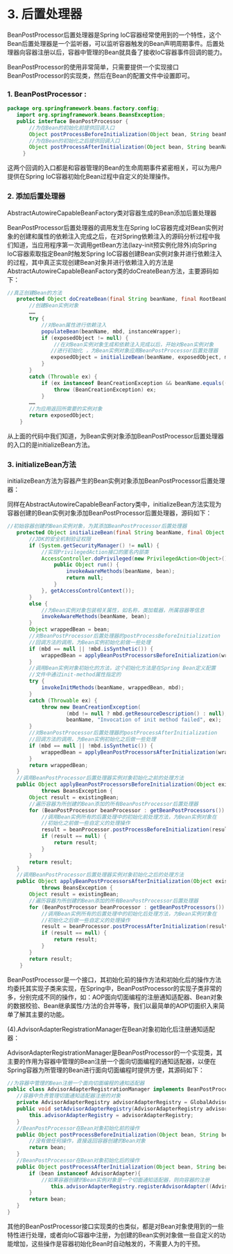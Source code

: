 # 3. 后置处理器

BeanPostProcessor后置处理器是Spring IoC容器经常使用到的一个特性，这个Bean后置处理器是一个监听器，可以监听容器触发的Bean声明周期事件。后置处理器向容器注册以后，容器中管理的Bean就具备了接收IoC容器事件回调的能力。

BeanPostProcessor的使用非常简单，只需要提供一个实现接口BeanPostProcessor的实现类，然后在Bean的配置文件中设置即可。

###  1. BeanPostProcessor :

```java
package org.springframework.beans.factory.config;  
   import org.springframework.beans.BeansException;  
   public interface BeanPostProcessor {  
       //为在Bean的初始化前提供回调入口  
       Object postProcessBeforeInitialization(Object bean, String beanName) throws BeansException;  
       //为在Bean的初始化之后提供回调入口  
       Object postProcessAfterInitialization(Object bean, String beanName) throws BeansException;  
     }
```

这两个回调的入口都是和容器管理的Bean的生命周期事件紧密相关，可以为用户提供在Spring IoC容器初始化Bean过程中自定义的处理操作。

### 2. 添加后置处理器

AbstractAutowireCapableBeanFactory类对容器生成的Bean添加后置处理器

BeanPostProcessor后置处理器的调用发生在Spring IoC容器完成对Bean实例对象的创建和属性的依赖注入完成之后，在对Spring依赖注入的源码分析过程中我们知道，当应用程序第一次调用getBean方法\(lazy-init预实例化除外\)向Spring IoC容器索取指定Bean时触发Spring IoC容器创建Bean实例对象并进行依赖注入的过程，其中真正实现创建Bean对象并进行依赖注入的方法是AbstractAutowireCapableBeanFactory类的doCreateBean方法，主要源码如下：

```java
//真正创建Bean的方法  
   protected Object doCreateBean(final String beanName, final RootBeanDefinition mbd, final Object[] args) {  
       //创建Bean实例对象  
       ……  
       try {  
           //对Bean属性进行依赖注入  
           populateBean(beanName, mbd, instanceWrapper);  
           if (exposedObject != null) {  
               //在对Bean实例对象生成和依赖注入完成以后，开始对Bean实例对象  
              //进行初始化 ，为Bean实例对象应用BeanPostProcessor后置处理器  
              exposedObject = initializeBean(beanName, exposedObject, mbd);  
           }  
       }  
       catch (Throwable ex) {  
           if (ex instanceof BeanCreationException && beanName.equals(((BeanCreationException) ex).getBeanName())) {  
               throw (BeanCreationException) ex;  
           }  
       ……  
       //为应用返回所需要的实例对象  
       return exposedObject;  
    }
```

从上面的代码中我们知道，为Bean实例对象添加BeanPostProcessor后置处理器的入口的是initializeBean方法。

### 3. initializeBean方法

initializeBean方法为容器产生的Bean实例对象添加BeanPostProcessor后置处理器：

同样在AbstractAutowireCapableBeanFactory类中，initializeBean方法实现为容器创建的Bean实例对象添加BeanPostProcessor后置处理器，源码如下：

```java
//初始容器创建的Bean实例对象，为其添加BeanPostProcessor后置处理器  
   protected Object initializeBean(final String beanName, final Object bean, RootBeanDefinition mbd) {  
       //JDK的安全机制验证权限  
       if (System.getSecurityManager() != null) {  
           //实现PrivilegedAction接口的匿名内部类  
           AccessController.doPrivileged(new PrivilegedAction<Object>() {  
               public Object run() {  
                   invokeAwareMethods(beanName, bean);  
                   return null;  
               }  
           }, getAccessControlContext());  
       }  
       else {  
           //为Bean实例对象包装相关属性，如名称，类加载器，所属容器等信息  
           invokeAwareMethods(beanName, bean);  
       }  
       Object wrappedBean = bean;  
       //对BeanPostProcessor后置处理器的postProcessBeforeInitialization  
       //回调方法的调用，为Bean实例初始化前做一些处理  
       if (mbd == null || !mbd.isSynthetic()) {  
           wrappedBean = applyBeanPostProcessorsBeforeInitialization(wrappedBean, beanName);  
       }  
       //调用Bean实例对象初始化的方法，这个初始化方法是在Spring Bean定义配置  
       //文件中通过init-method属性指定的  
       try {  
           invokeInitMethods(beanName, wrappedBean, mbd);  
       }  
       catch (Throwable ex) {  
           throw new BeanCreationException(  
                   (mbd != null ? mbd.getResourceDescription() : null),  
                   beanName, "Invocation of init method failed", ex);  
       }  
       //对BeanPostProcessor后置处理器的postProcessAfterInitialization  
       //回调方法的调用，为Bean实例初始化之后做一些处理  
       if (mbd == null || !mbd.isSynthetic()) {  
           wrappedBean = applyBeanPostProcessorsAfterInitialization(wrappedBean, beanName);  
       }  
       return wrappedBean;  
   }  
   //调用BeanPostProcessor后置处理器实例对象初始化之前的处理方法  
   public Object applyBeanPostProcessorsBeforeInitialization(Object existingBean, String beanName)  
           throws BeansException {  
       Object result = existingBean;  
       //遍历容器为所创建的Bean添加的所有BeanPostProcessor后置处理器  
       for (BeanPostProcessor beanProcessor : getBeanPostProcessors()) {  
           //调用Bean实例所有的后置处理中的初始化前处理方法，为Bean实例对象在  
           //初始化之前做一些自定义的处理操作  
           result = beanProcessor.postProcessBeforeInitialization(result, beanName);  
           if (result == null) {  
               return result;  
           }  
       }  
       return result;  
   }  
   //调用BeanPostProcessor后置处理器实例对象初始化之后的处理方法  
   public Object applyBeanPostProcessorsAfterInitialization(Object existingBean, String beanName)  
           throws BeansException {  
       Object result = existingBean;  
       //遍历容器为所创建的Bean添加的所有BeanPostProcessor后置处理器  
       for (BeanPostProcessor beanProcessor : getBeanPostProcessors()) {  
           //调用Bean实例所有的后置处理中的初始化后处理方法，为Bean实例对象在  
           //初始化之后做一些自定义的处理操作  
           result = beanProcessor.postProcessAfterInitialization(result, beanName);  
           if (result == null) {  
               return result;  
           }  
       }  
       return result;  
    }
```

 BeanPostProcessor是一个接口，其初始化前的操作方法和初始化后的操作方法均委托其实现子类来实现，在Spring中，BeanPostProcessor的实现子类非常的多，分别完成不同的操作，如：AOP面向切面编程的注册通知适配器、Bean对象的数据校验、Bean继承属性/方法的合并等等，我们以最简单的AOP切面织入来简单了解其主要的功能。

\(4\).AdvisorAdapterRegistrationManager在Bean对象初始化后注册通知适配器：

AdvisorAdapterRegistrationManager是BeanPostProcessor的一个实现类，其主要的作用为容器中管理的Bean注册一个面向切面编程的通知适配器，以便在Spring容器为所管理的Bean进行面向切面编程时提供方便，其源码如下：

```java
//为容器中管理的Bean注册一个面向切面编程的通知适配器  
public class AdvisorAdapterRegistrationManager implements BeanPostProcessor {  
   //容器中负责管理切面通知适配器注册的对象  
   private AdvisorAdapterRegistry advisorAdapterRegistry = GlobalAdvisorAdapterRegistry.getInstance();  
   public void setAdvisorAdapterRegistry(AdvisorAdapterRegistry advisorAdapterRegistry) {  
       this.advisorAdapterRegistry = advisorAdapterRegistry;  
   }  
   //BeanPostProcessor在Bean对象初始化前的操作  
   public Object postProcessBeforeInitialization(Object bean, String beanName) throws BeansException {  
       //没有做任何操作，直接返回容器创建的Bean对象  
       return bean;  
   }  
   //BeanPostProcessor在Bean对象初始化后的操作  
   public Object postProcessAfterInitialization(Object bean, String beanName) throws BeansException {  
       if (bean instanceof AdvisorAdapter){  
           //如果容器创建的Bean实例对象是一个切面通知适配器，则向容器的注册
              this.advisorAdapterRegistry.registerAdvisorAdapter((AdvisorAdapter) bean);  
       }  
       return bean;  
   }  
}
```

 其他的BeanPostProcessor接口实现类的也类似，都是对Bean对象使用到的一些特性进行处理，或者向IoC容器中注册，为创建的Bean实例对象做一些自定义的功能增加，这些操作是容器初始化Bean时自动触发的，不需要人为的干预。

